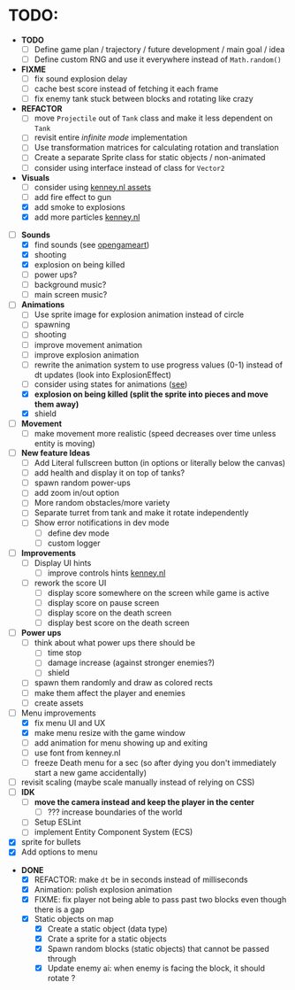 # TODO:

- **TODO**
    - [ ] Define game plan / trajectory / future development / main goal / idea
    - [ ] Define custom RNG and use it everywhere instead of `Math.random()`
- **FIXME**
    - [ ] fix sound explosion delay
    - [ ] cache best score instead of fetching it each frame
    - [ ] fix enemy tank stuck between blocks and rotating like crazy
- **REFACTOR**
    - [ ] move `Projectile` out of `Tank` class and make it less dependent on `Tank`
    - [ ] revisit entire *infinite mode* implementation
    - [ ] Use transformation matrices for calculating rotation and translation
    - [ ] Create a separate Sprite class for static objects / non-animated
    - [ ] consider using interface instead of class for `Vector2`
- **Visuals**
    - [ ] consider using [kenney.nl assets](https://kenney.nl/assets/top-down-tanks-redux)
    - [ ] add fire effect to gun
    - [x] add smoke to explosions
    - [x] add more particles [kenney.nl](https://kenney.nl/assets/particle-pack)
- [ ] **Sounds**
    - [x] find sounds (see [opengameart](https://opengameart.org/art-search-advanced?keys=&field_art_type_tid%5B%5D=12&sort_by=count&sort_order=DESC))
    - [x] shooting
    - [x] explosion on being killed
    - [ ] power ups?
    - [ ] background music?
    - [ ] main screen music?
- [ ] **Animations**
    - [ ] Use sprite image for explosion animation instead of circle
    - [ ] spawning
    - [ ] shooting
    - [ ] improve movement animation
    - [ ] improve explosion animation
    - [ ] rewrite the animation system to use progress values (0-1) instead of dt updates (look into ExplosionEffect)
    - [ ] consider using states for animations ([see](https://www.youtube.com/watch?v=e3LGFrHqqiI))
    - [x] **explosion on being killed (split the sprite into pieces and move them away)**
    - [x] shield
- [ ] **Movement**
    - [ ] make movement more realistic (speed decreases over time unless entity is moving)
- [ ] **New feature Ideas**
    - [ ] Add Literal fullscreen button (in options or literally below the canvas)
    - [ ] add health and display it on top of tanks?
    - [ ] spawn random power-ups
    - [ ] add zoom in/out option
    - [ ] More random obstacles/more variety
    - [ ] Separate turret from tank and make it rotate independently
    - [ ] Show error notifications in dev mode
        - [ ] define dev mode
        - [ ] custom logger
- [ ] **Improvements**
    - [ ] Display UI hints
        - [ ] improve controls hints [kenney.nl](https://kenney.nl/assets/input-prompts)
    - [ ] rework the score UI
        - [ ] display score somewhere on the screen while game is active
        - [ ] display score on pause screen
        - [ ] display score on the death screen
        - [ ] display best score on the death screen
- [ ] **Power ups**
    - [ ] think about what power ups there should be
        - [ ] time stop
        - [ ] damage increase (against stronger enemies?)
        - [ ] shield
    - [ ] spawn them randomly and draw as colored rects
    - [ ] make them affect the player and enemies
    - [ ] create assets
- [ ] Menu improvements
    - [x] fix menu UI and UX
    - [x] make menu resize with the game window
    - [ ] add animation for menu showing up and exiting
    - [ ] use font from kenney.nl
    - [ ] freeze Death menu for a sec (so after dying you don't immediately start a new game accidentally)
- [ ] revisit scaling (maybe scale manually instead of relying on CSS)
- [ ] **IDK**
    - [ ] **move the camera instead and keep the player in the center**
        - [ ] ??? increase boundaries of the world
    - [ ] Setup ESLint
    - [ ] implement Entity Component System (ECS)
- [x] sprite for bullets
- [x] Add options to menu
- **DONE**
    - [x] REFACTOR: make `dt` be in seconds instead of milliseconds
    - [x] Animation: polish explosion animation
    - [x] FIXME: fix player not being able to pass past two blocks even though there is a gap
    - [x] Static objects on map
        - [x] Create a static object (data type)
        - [x] Crate a sprite for a static objects
        - [x] Spawn random blocks (static objects) that cannot be passed through
        - [x] Update enemy ai: when enemy is facing the block, it should rotate ?
